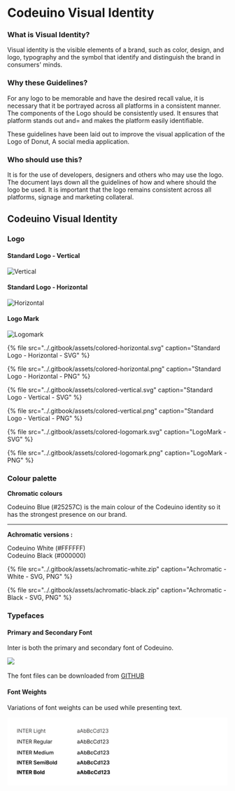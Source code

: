 # Codeuino Visual Identity

### What is Visual Identity?

Visual identity is the visible elements of a brand, such as color, design, and logo, typography and the symbol that identify and distinguish the brand in consumers' minds.

### Why these Guidelines?

For any logo to be memorable and have the desired recall value, it is necessary that it be portrayed across all platforms in a consistent manner. The components of the Logo should be consistently used. It ensures that platform stands out and= and makes the platform easily identifiable.

These guidelines have been laid out to improve the visual application of the Logo of Donut, A social media application.  


### Who should use this?

It is for the use of developers, designers and others who may use the logo. The document lays down all the guidelines of how and where should the logo be used. It is important that the logo remains consistent across all platforms, signage and marketing collateral.  


## Codeuino Visual Identity

### Logo

#### Standard Logo - Vertical

![Vertical](../.gitbook/assets/artboard-1-copy-2.jpg)

#### Standard Logo - Horizontal

![Horizontal](../.gitbook/assets/artboard-1-copy-3.jpg)

#### Logo Mark

![Logomark](../.gitbook/assets/artboard-1-copy-4.jpg)

{% file src="../.gitbook/assets/colored-horizontal.svg" caption="Standard Logo - Horizontal - SVG" %}

{% file src="../.gitbook/assets/colored-horizontal.png" caption="Standard Logo - Horizontal - PNG" %}

{% file src="../.gitbook/assets/colored-vertical.svg" caption="Standard Logo - Vertical - SVG" %}

{% file src="../.gitbook/assets/colored-vertical.png" caption="Standard Logo - Vertical - PNG" %}

{% file src="../.gitbook/assets/colored-logomark.svg" caption="LogoMark - SVG" %}

{% file src="../.gitbook/assets/colored-logomark.png" caption="LogoMark - PNG" %}

### 

### Colour palette

**Chromatic colours** 

Codeuino Blue \(\#25257C\) is the main colour of the Codeuino identity so it has the strongest presence on our brand.  
****

**Achromatic versions :** 

Codeuino White \(\#FFFFFF\)  
Codeuino Black \(\#000000\)  


{% file src="../.gitbook/assets/achromatic-white.zip" caption="Achromatic - White - SVG, PNG" %}

{% file src="../.gitbook/assets/achromatic-black.zip" caption="Achromatic - Black - SVG, PNG" %}

  


### Typefaces

#### **Primary and Secondary Font**

Inter is both the primary and secondary font of Codeuino. 

![](../.gitbook/assets/font.jpg)

The font files can be downloaded from [GITHUB](https://github.com/rsms/inter/tree/master/docs/font-files)

#### 

#### Font Weights

Variations of font weights can be used while presenting text.

![](../.gitbook/assets/artboard-3.jpg)

